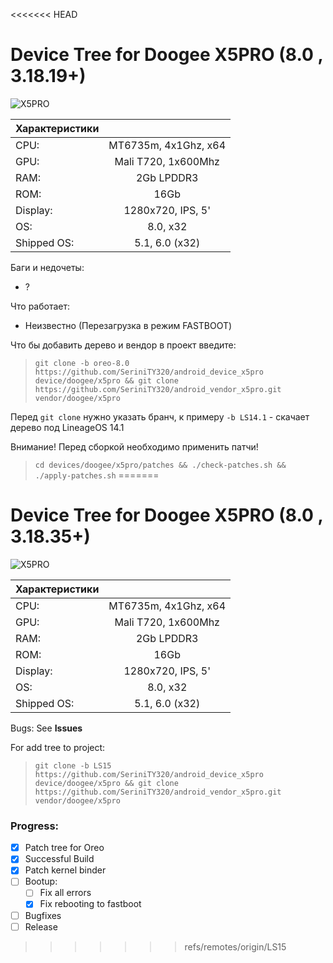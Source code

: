 <<<<<<< HEAD

#                                       Device Tree for Doogee X5PRO (8.0 , 3.18.19+)

![X5PRO](https://ae01.alicdn.com/kf/HTB11K0yLVXXXXXGXFXXq6xXFXXXs/%D0%9D%D0%BE%D0%B2%D1%8B%D0%B9-original-Doogee-X5-Doogee-X5-Pro-Android-5-1-5-0-HD-1280-720-%D0%A7%D0%B5%D1%82%D1%8B%D1%80%D0%B5%D1%85%D1%8A%D1%8F%D0%B4%D0%B5%D1%80%D0%BD%D1%8B%D1%85.jpg)

| Характеристики |                      |
| ---------------|:--------------------:|
| CPU:           | MT6735m, 4x1Ghz, x64 |
| GPU:           | Mali T720, 1x600Mhz  |
| RAM:           | 2Gb LPDDR3           |
| ROM:           | 16Gb                 |
| Display:       | 1280x720, IPS, 5'    |
| OS:            | 8.0, x32           |
| Shipped OS:    | 5.1, 6.0 (x32)       |

Баги и недочеты:
+ ?

Что работает:
+ Неизвестно (Перезагрузка в режим FASTBOOT)


Что бы добавить дерево и вендор в проект введите:
> ``` git clone -b oreo-8.0 https://github.com/SeriniTY320/android_device_x5pro device/doogee/x5pro && git clone https://github.com/SeriniTY320/android_vendor_x5pro.git vendor/doogee/x5pro ```

Перед ```git clone``` нужно указать бранч, к примеру ```-b LS14.1``` - скачает дерево под LineageOS 14.1

Внимание! Перед сборкой необходимо применить патчи!
> ` cd devices/doogee/x5pro/patches && ./check-patches.sh && ./apply-patches.sh `
=======
#                                       Device Tree for Doogee X5PRO (8.0 , 3.18.35+)
 
 ![X5PRO](https://ae01.alicdn.com/kf/HTB11K0yLVXXXXXGXFXXq6xXFXXXs/%D0%9D%D0%BE%D0%B2%D1%8B%D0%B9-original-Doogee-X5-Doogee-X5-Pro-Android-5-1-5-0-HD-1280-720-%D0%A7%D0%B5%D1%82%D1%8B%D1%80%D0%B5%D1%85%D1%8A%D1%8F%D0%B4%D0%B5%D1%80%D0%BD%D1%8B%D1%85.jpg)
 
 | Характеристики |                      |
 | ---------------|:--------------------:|
 | CPU:           | MT6735m, 4x1Ghz, x64 |
 | GPU:           | Mali T720, 1x600Mhz  |
 | RAM:           | 2Gb LPDDR3           |
 | ROM:           | 16Gb                 |
 | Display:       | 1280x720, IPS, 5'    |
 | OS:            | 8.0, x32           |
 | Shipped OS:    | 5.1, 6.0 (x32)       |
 
Bugs: 
See **Issues**

For add tree to project:
 > ``` git clone -b LS15 https://github.com/SeriniTY320/android_device_x5pro device/doogee/x5pro && git clone https://github.com/SeriniTY320/android_vendor_x5pro.git vendor/doogee/x5pro ```
 
### Progress:
- [x] Patch tree for Oreo
- [x] Successful Build
- [x] Patch kernel binder
- [ ] Bootup:
   - [ ] Fix all errors
   - [x] Fix rebooting to fastboot
- [ ] Bugfixes
- [ ] Release

>>>>>>> refs/remotes/origin/LS15
